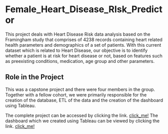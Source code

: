 # Female_Heart_Disease_RIsk_Predictor
This project deals with Heart Disease Risk data analysis based on the Framingham study that comprises of 4238 records containing heart related health parameters and demographics of a set of patients.  With this current dataset which is related to Heart Disease, our objective is to identify whether a patient is at risk for heart disease or not, based on features such as preexisting conditions, medication, age group and other parameters.

## Role in the Project
This was a capstone project and there were four members in the group. Together with a fellow cohort, we were primarily responsible for the creation of the database, ETL of the data and the creation of the dashboard using Tableau.

The complete project can be accessed by clicking the link.
[click_me!](https://github.com/RN2D-Project/BootCamp_Project)
The dashboard which we created using Tableau can be viewed by clicking the link.
[click_me!](https://public.tableau.com/app/profile/fhd.ucb2021/viz/FemaleHeartDiseasePredictor/Story_Board)
